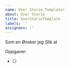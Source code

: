 ```yaml
---
name: User Storie Templater
about: User Storie
title: UserStorieTemplate
labels: ''
assignees: ''
---
```


Som en
Ønsker jeg
Slik at

Oppgaver:

- [ ]
